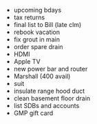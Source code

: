 - upcoming bdays
- tax returns
- final list to Bill (late clm)
- rebook vacation
- fix grout in main
- order spare drain
- HDMI
- Apple TV
- new power bar and router
- Marshall (400 avail)
- suit
- insulate range hood duct
- clean basement floor drain
- list SDBs and accounts
- GMP gift card
